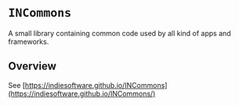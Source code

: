 # ``INCommons``

A small library containing common code used by all kind of apps and frameworks.

## Overview

See [https://indiesoftware.github.io/INCommons](https://indiesoftware.github.io/INCommons/)
